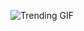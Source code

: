 
<!-- GIF_SECTION -->
![Trending GIF](https://media3.giphy.com/media/v1.Y2lkPThiYjIxNzcybGRlc3BrZDhjZTV5ZTBtbjQ5ajR2ZXBzM3JqMWFubHowbmowbmhiayZlcD12MV9naWZzX3NlYXJjaCZjdD1n/26tn33aiTi1jkl6H6/giphy.gif)
<!-- END_GIF_SECTION -->
